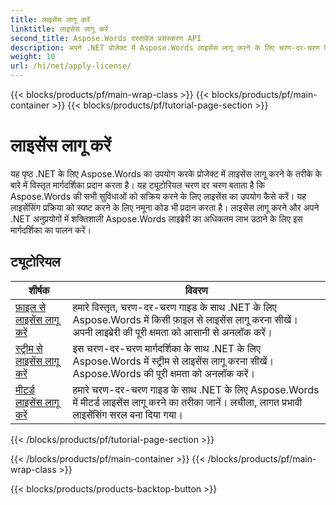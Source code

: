 ```yaml
---
title: लाइसेंस लागू करें
linktitle: लाइसेंस लागू करें
second_title: Aspose.Words दस्तावेज़ प्रसंस्करण API
description: अपने .NET प्रोजेक्ट में Aspose.Words लाइसेंस लागू करने के लिए चरण-दर-चरण निर्देश प्राप्त करें। Aspose.Words लाइब्रेरी की पूर्ण कार्यक्षमता सक्षम करने के लिए चरणों का पालन करें।
weight: 10
url: /hi/net/apply-license/
---
```


{{< blocks/products/pf/main-wrap-class >}}
{{< blocks/products/pf/main-container >}}
{{< blocks/products/pf/tutorial-page-section >}}

# लाइसेंस लागू करें


यह पृष्ठ .NET के लिए Aspose.Words का उपयोग करके प्रोजेक्ट में लाइसेंस लागू करने के तरीके के बारे में विस्तृत मार्गदर्शिका प्रदान करता है। यह ट्यूटोरियल चरण दर चरण बताता है कि Aspose.Words की सभी सुविधाओं को सक्रिय करने के लिए लाइसेंस का उपयोग कैसे करें। यह लाइसेंसिंग प्रक्रिया को स्पष्ट करने के लिए नमूना कोड भी प्रदान करता है। लाइसेंस लागू करने और अपने .NET अनुप्रयोगों में शक्तिशाली Aspose.Words लाइब्रेरी का अधिकतम लाभ उठाने के लिए इस मार्गदर्शिका का पालन करें।

 ## ट्यूटोरियल
| शीर्षक | विवरण |
| --- | --- |
| [फ़ाइल से लाइसेंस लागू करें](./apply-license-from-file/) | हमारे विस्तृत, चरण-दर-चरण गाइड के साथ .NET के लिए Aspose.Words में किसी फ़ाइल से लाइसेंस लागू करना सीखें। अपनी लाइब्रेरी की पूरी क्षमता को आसानी से अनलॉक करें। |
| [स्ट्रीम से लाइसेंस लागू करें](./apply-license-from-stream/) | इस चरण-दर-चरण मार्गदर्शिका के साथ .NET के लिए Aspose.Words में स्ट्रीम से लाइसेंस लागू करना सीखें। Aspose.Words की पूरी क्षमता को अनलॉक करें। |
| [मीटर्ड लाइसेंस लागू करें](./apply-metered-license/) | हमारे चरण-दर-चरण गाइड के साथ .NET के लिए Aspose.Words में मीटर्ड लाइसेंस लागू करने का तरीका जानें। लचीला, लागत प्रभावी लाइसेंसिंग सरल बना दिया गया। |
{{< /blocks/products/pf/tutorial-page-section >}}

{{< /blocks/products/pf/main-container >}}
{{< /blocks/products/pf/main-wrap-class >}}

{{< blocks/products/products-backtop-button >}}
